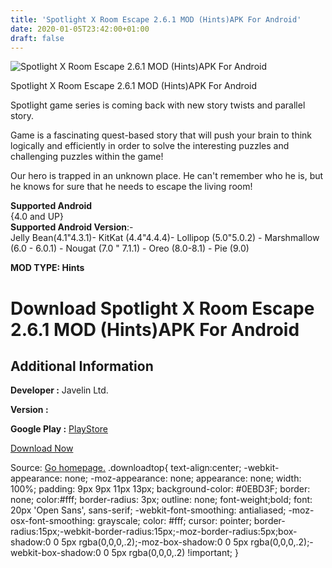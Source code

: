 ```yaml
---
title: 'Spotlight X Room Escape 2.6.1 MOD (Hints)APK For Android'
date: 2020-01-05T23:42:00+01:00
draft: false
---
```


![Spotlight X Room Escape 2.6.1 MOD (Hints)APK For Android](https://i1.wp.com/apkhome.net/wp-content/uploads/2020/01/Spotlight-X-Room-Escape-2.6.1-MOD-Hints.png "Spotlight X Room Escape 2.6.1 MOD (Hints)APK For Android")

  

Spotlight X Room Escape 2.6.1 MOD (Hints)APK For Android

Spotlight game series is coming back with new story twists and parallel story.

Game is a fascinating quest-based story that will push your brain to think logically and efficiently in order to solve the interesting puzzles and challenging puzzles within the game!

Our hero is trapped in an unknown place. He can't remember who he is, but he knows for sure that he needs to escape the living room!

**Supported Android**  
{4.0 and UP}  
**Supported Android Version**:-  
Jelly Bean(4.1"4.3.1)- KitKat (4.4"4.4.4)- Lollipop (5.0"5.0.2) - Marshmallow (6.0 - 6.0.1) - Nougat (7.0 " 7.1.1) - Oreo (8.0-8.1) - Pie (9.0)

**MOD TYPE: Hints**

Download Spotlight X Room Escape 2.6.1 MOD (Hints)APK For Android
=================================================================

Additional Information
----------------------

**Developer :** Javelin Ltd.

**Version :**

**Google Play :** [PlayStore](https://play.google.com/store/apps/details?id=ee.Javelin.SpotlightRoomEscape2)

  

[Download Now](https://store4app.co/post/spotlight-x-room-escape-2-6-1-mod-hints-apk-for-android_1578246328)

  
Source: [Go homepage.](https://store4app.co/post/spotlight-x-room-escape-2-6-1-mod-hints-apk-for-android_1578246328) .downloadtop{ text-align:center; -webkit-appearance: none; -moz-appearance: none; appearance: none; width: 100%; padding: 9px 9px 11px 13px; background-color: #0EBD3F; border: none; color:#fff; border-radius: 3px; outline: none; font-weight;bold; font: 20px 'Open Sans', sans-serif; -webkit-font-smoothing: antialiased; -moz-osx-font-smoothing: grayscale; color: #fff; cursor: pointer; border-radius:15px;-webkit-border-radius:15px;-moz-border-radius:5px;box-shadow:0 0 5px rgba(0,0,0,.2);-moz-box-shadow:0 0 5px rgba(0,0,0,.2);-webkit-box-shadow:0 0 5px rgba(0,0,0,.2) !important; }